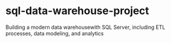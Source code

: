 # sql-data-warehouse-project
Building a modern data warehousewith SQL Server, including ETL processes, data modeling, and analytics
